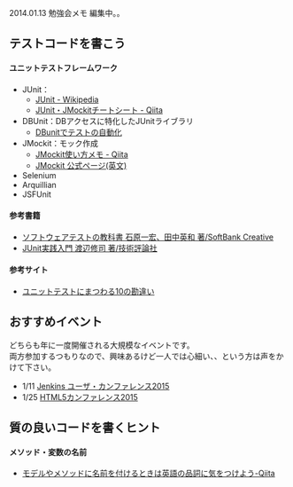 2014.01.13 勉強会メモ
編集中。。

## テストコードを書こう

#### ユニットテストフレームワーク
* JUnit：
  * [JUnit - Wikipedia](http://ja.wikipedia.org/wiki/JUnit)
  * [JUnit・JMockitチートシート - Qiita](http://qiita.com/disc99/items/4dc78f9a96aa0a9aeb47) 
* DBUnit：DBアクセスに特化したJUnitライブラリ
  * [DBunitでテストの自動化](http://thinkit.co.jp/article/32/1/) 
* JMockit：モック作成
  * [JMockit使い方メモ - Qiita](http://qiita.com/opengl-8080/items/a49d4dae9067413ccdd6) 
  * [JMockit 公式ページ(英文)](http://jmockit.github.io/)
* Selenium
* Arquillian
* JSFUnit

#### 参考書籍
* [ソフトウェアテストの教科書 石原一宏、田中英和 著/SoftBank Creative](http://www.sbcr.jp/products/4797365818.html)
* [JUnit実践入門 渡辺修司 著/技術評論社](http://gihyo.jp/book/2012/978-4-7741-5377-3)

#### 参考サイト
* [ユニットテストにまつわる10の勘違い](http://dev.classmethod.jp/testing/10_errors_about_unit_testing/)


## おすすめイベント
どちらも年に一度開催される大規模なイベントです。  
両方参加するつもりなので、興味あるけど一人では心細い、、という方は声をかけて下さい。
* 1/11 [Jenkins ユーザ・カンファレンス2015](http://build-shokunin.org/juc2015/)
* 1/25 [HTML5カンファレンス2015](http://events.html5j.org/conference/2015/1/)

## 質の良いコードを書くヒント
#### メソッド・変数の名前
* [モデルやメソッドに名前を付けるときは英語の品詞に気をつけよう-Qiita](http://qiita.com/jnchito/items/459d58ba652bf4763820)

